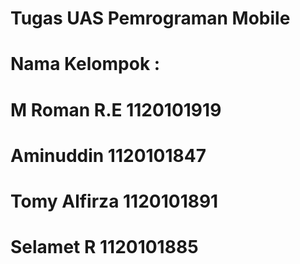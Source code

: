 # Tugas UAS Pemrograman Mobile

# Nama Kelompok : 

# M Roman R.E 1120101919
# Aminuddin 1120101847
# Tomy Alfirza 1120101891
# Selamet R 1120101885
